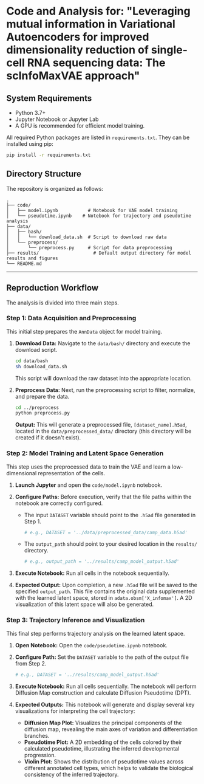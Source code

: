 
# Code and Analysis for: "Leveraging mutual information in Variational Autoencoders for improved dimensionality reduction of single-cell RNA sequencing data: The scInfoMaxVAE approach"

## System Requirements

  * Python 3.7+
  * Jupyter Notebook or Jupyter Lab
  * A GPU is recommended for efficient model training.

All required Python packages are listed in `requirements.txt`. They can be installed using pip:

```bash
pip install -r requirements.txt
```

## Directory Structure

The repository is organized as follows:

```
.
├── code/
│   ├── model.ipynb           # Notebook for VAE model training
│   └── pseudotime.ipynb    # Notebook for trajectory and pseudotime analysis
├── data/
│   ├── bash/
│   │   └── download_data.sh  # Script to download raw data
│   └── preprocess/
│       └── preprocess.py     # Script for data preprocessing
├── results/                    # Default output directory for model results and figures
└── README.md
```

-----

## Reproduction Workflow

The analysis is divided into three main steps.

### Step 1: Data Acquisition and Preprocessing

This initial step prepares the `AnnData` object for model training.

1.  **Download Data:** Navigate to the `data/bash/` directory and execute the download script.

    ```bash
    cd data/bash
    sh download_data.sh
    ```

    This script will download the raw dataset into the appropriate location.

2.  **Preprocess Data:** Next, run the preprocessing script to filter, normalize, and prepare the data.

    ```bash
    cd ../preprocess
    python preprocess.py
    ```

    **Output:** This will generate a preprocessed file, `[dataset_name].h5ad`, located in the `data/preprocessed_data/` directory (this directory will be created if it doesn't exist).

### Step 2: Model Training and Latent Space Generation

This step uses the preprocessed data to train the VAE and learn a low-dimensional representation of the cells.

1.  **Launch Jupyter** and open the `code/model.ipynb` notebook.

2.  **Configure Paths:** Before execution, verify that the file paths within the notebook are correctly configured.

      * The input `DATASET` variable should point to the `.h5ad` file generated in Step 1.
        ```python
        # e.g., DATASET = '../data/preprocessed_data/camp_data.h5ad'
        ```
      * The `output_path` should point to your desired location in the `results/` directory.
        ```python
        # e.g., output_path = '../results/camp_model_output.h5ad'
        ```

3.  **Execute Notebook:** Run all cells in the notebook sequentially.

4.  **Expected Output:** Upon completion, a new `.h5ad` file will be saved to the specified `output_path`. This file contains the original data supplemented with the learned latent space, stored in `adata.obsm['X_infomax']`. A 2D visualization of this latent space will also be generated.

### Step 3: Trajectory Inference and Visualization

This final step performs trajectory analysis on the learned latent space.

1.  **Open Notebook:** Open the `code/pseudotime.ipynb` notebook.

2.  **Configure Path:** Set the `DATASET` variable to the path of the output file from Step 2.

    ```python
    # e.g., DATASET = '../results/camp_model_output.h5ad'
    ```

3.  **Execute Notebook:** Run all cells sequentially. The notebook will perform Diffusion Map construction and calculate Diffusion Pseudotime (DPT).

4.  **Expected Outputs:** This notebook will generate and display several key visualizations for interpreting the cell trajectory:

      * **Diffusion Map Plot:** Visualizes the principal components of the diffusion map, revealing the main axes of variation and differentiation branches.
      * **Pseudotime Plot:** A 2D embedding of the cells colored by their calculated pseudotime, illustrating the inferred developmental progression.
      * **Violin Plot:** Shows the distribution of pseudotime values across different annotated cell types, which helps to validate the biological consistency of the inferred trajectory.